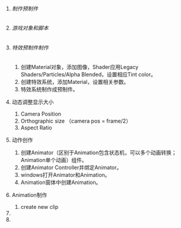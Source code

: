 1. ###### 制作预制件

2. ###### 游戏对象和脚本

3. ###### 特效预制件制作

   1. 创建Material对象，添加图像，Shader应用Legacy Shaders/Particles/Alpha Blended，设置相应Tint color。
   2. 创建特效系统，添加Material，设置相关参数。
   3. 特效系统制作成预制件。

4. 动态调整显示大小

   1. Camera Position
   2. Orthographic size （camera pos = frame/2）
   3. Aspect Ratio

5. 动作创作

   1. 创建Animator（区别于Animation包含状态机，可以多个动画转换；Animation单个动画）组件。
   2. 创建Animator Controller并绑定Animator。
   3. windows打开Animator和Animation。
   4. Animation窗体中创建Animation。

6. Animation制作

   1. create new clip

   

7. 

8. 

